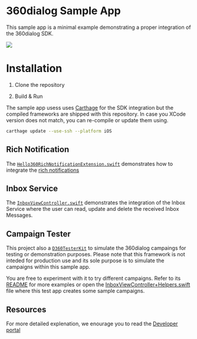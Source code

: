 
# 360dialog Sample App

This sample app is a minimal example demonstrating a proper integration of the 360dialog SDK. 

![](https://developer.360dialog.io/mobile/_images/ios_inbox.png)

# Installation

1. Clone the repository

2. Build & Run

The sample app usess uses [Carthage](https://github.com/Carthage/Carthage) for the SDK integration but the compiled frameworks are shipped with this repository. In case you XCode version does not match, you can re-compile or update them using.

```bash
carthage update --use-ssh --platform iOS 
```

## Rich Notification
The [`Hello360RichNotificationExtension.swift`](Hello360RichNotificationExtension/NotificationService.swift) demonstrates how to integrate the [rich notifications](https://developer.360dialog.io/mobile/apple/push_notification.html#rich-notifications-setup)

## Inbox Service

The [`InboxViewController.swift`](Hello360/Classes/Controllers/InboxViewController.swift) demonstrates the integration of the Inbox Service where the user can read, update and delete the received Inbox Messages.



## Campaign Tester

This project also a [`D360TesterKit`](https://github.com/360dialog/sdk-tester-ios) to simulate the 360dialog campaings for testing or demonstration purposes. Please note that this framework is not inteded for production use and its sole purpose is to simulate the campaigns within this sample app.

You are free to experiment with it to try different campaigns. Refer to its [README](https://github.com/360dialog/sdk-tester-ios) for more examples or open the [InboxViewController+Helpers.swift](Hello360/Classes/Categories/InboxViewController+Helpers.swift) file where this test app creates some sample campaigns.

 
## Resources

For more detailed explenation, we enourage you to read the [Developer portal](https://developer.360dialog.io/mobile/apple/sdk_setup.html?ios)


